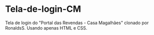 # Tela-de-login-CM
Tela de login do "Portal das Revendas - Casa Magalhães" clonado por RonaldsS. Usando apenas HTML e CSS.
